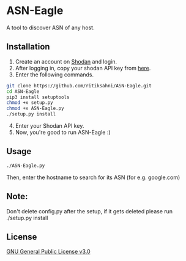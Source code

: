 # ASN-Eagle
A tool to discover ASN of any host.

## Installation

1. Create an account on [Shodan](https://www.shodan.io/) and login.
2. After logging in, copy your shodan API key from [here](https://account.shodan.io/).
3. Enter the following commands.
```bash
git clone https://github.com/ritiksahni/ASN-Eagle.git
cd ASN-Eagle
pip3 install setuptools
chmod +x setup.py
chmod +x ASN-Eagle.py
./setup.py install
```
4. Enter your Shodan API key.
5. Now, you're good to run ASN-Eagle :)


## Usage
```bash
./ASN-Eagle.py
```
Then, enter the hostname to search for its ASN (for e.g. google.com)

## Note:
Don't delete config.py after the setup, if it gets deleted please run ./setup.py install

## License
[GNU General Public License v3.0](https://choosealicense.com/licenses/gpl-3.0/)
